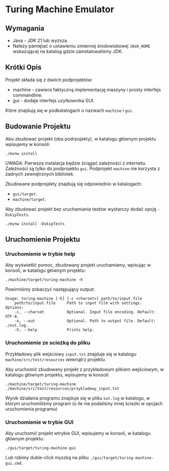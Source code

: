 # Turing Machine Emulator

## Wymagania

- Java - JDK 21 lub wyższa.
- Należy pamiętać o ustawieniu zmiennej środowiskowej `JAVA_HOME` wskazującej
      na katalog gdzie zainstalowaliśmy JDK.

## Krótki Opis

Projekt składa się z dwóch podprojektów:

- machine - zawiera faktyczną implementację maszyny i prosty interfejs commandline.
- gui - dodaje interfejs uzytkownika GUI. 

Które znajdują się w podkatalogach o nazwach `machine` i `gui`.


## Budowanie Projektu

Abu zbudować projekt (oba podrpojekty), w katalogu głównym projektu
wpisujemy w konsoli:

```shell
./mvnw install
```
UWAGA:
Pierwsza instalacja będzie ściągać zależności z internetu. 
Zależności są tylko do podprojektu `gui`. Podprojekt `machine` 
nie korzysta z żadnych zewnętrznych bibliotek.

Zbudowane podprojekty znajdują się odpowiednio w katalogach:
- `gui/target`.
- `machine/target`.

Aby zbudować projekt bez uruchamiania testów wystarczy dodać opcję `-DskipTests`.
```shell
./mvnw install -DskipTests
```
## Uruchomienie Projektu

### Uruchomienie w trybie help

Aby wyświetlić pomoc, zbudowany projekt uruchamiamy, 
wpisując w konsoli, w katalogu głównym projektu:
```shell
./machine/target/turing-machine -h
```

Powinniśmy zobaczyć następujący output:
```
Usage: turing-machine [-h] [-c <charset>] path/to/input.file
    path/to/input.file     Path to input file with settings.
Options:
    -c, --charset          Optional. Input file encoding. Default: UTF-8.
    -o, --out              Optional. Path to output file. Default: ./out.log.
    -h, --help             Prints help.
```

### Uruchomienie ze scieżką do pliku

Przykładowy plik wejściowy `input.txt` znajduje się 
w katalogu `machine/src/test/resources` wewnątrz projektu.

Aby uruchomić zbudowany projekt z przykładowym plikiem wejściowym,
w katalogu głównym projektu, wpisujemy w konsoli:
```shell
./machine/target/turing-machine ./machine/src/test/resources/przykladowy_input.txt
```
Wynik działania programu znajduje się w pliku `out.log` w katalogu, w którym 
uruchomiliśmy program (o ile nie podaliśmy innej ścieżki w opcjach uruchomienia programu)

### Uruchomienie w trybie GUI

Aby uruchomić projekt wtrybie GUI, wpisujemy w konsoli, w katalogu głównym projektu:

```shell
./gui/target/turing-machine-gui
```

Lub robimy duble-click myszką na pliku `./gui/target/turing-machine-gui.cmd`.

